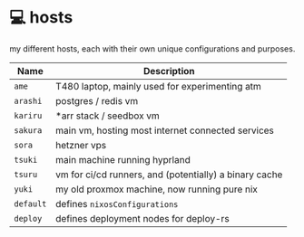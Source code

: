 # :computer: hosts

my different hosts, each with their own unique configurations and purposes.

Name            | Description
--------------- | -----------
`ame`           | T480 laptop, mainly used for experimenting atm
`arashi`        | postgres / redis vm
`kariru`        | *arr stack / seedbox vm
`sakura`        | main vm, hosting most internet connected services
`sora`          | hetzner vps
`tsuki`         | main machine running hyprland
`tsuru`         | vm for ci/cd runners, and (potentially) a binary cache
`yuki`          | my old proxmox machine, now running pure nix
`default`       | defines `nixosConfigurations`
`deploy`        | defines deployment nodes for deploy-rs
